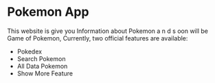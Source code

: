 # Pokemon App

This website is give you Information about Pokemon a n d s oon will be Game of Pokemon,
Currently, two official features are available:

- Pokedex
- Search Pokemon
- All Data Pokemon
- Show More Feature

